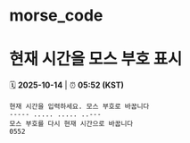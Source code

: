 # morse_code
# 현재 시간을 모스 부호 표시
<!-- MORSE_TIME_START -->
🗓️ **2025-10-14** | ⏰ **05:52 (KST)**

```
현재 시간을 입력하세요. 모스 부호로 바꿉니다
----- ..... ..... ..---
모스 부호를 다시 현재 시간으로 바꿉니다
0552
```
<!-- MORSE_TIME_END -->
